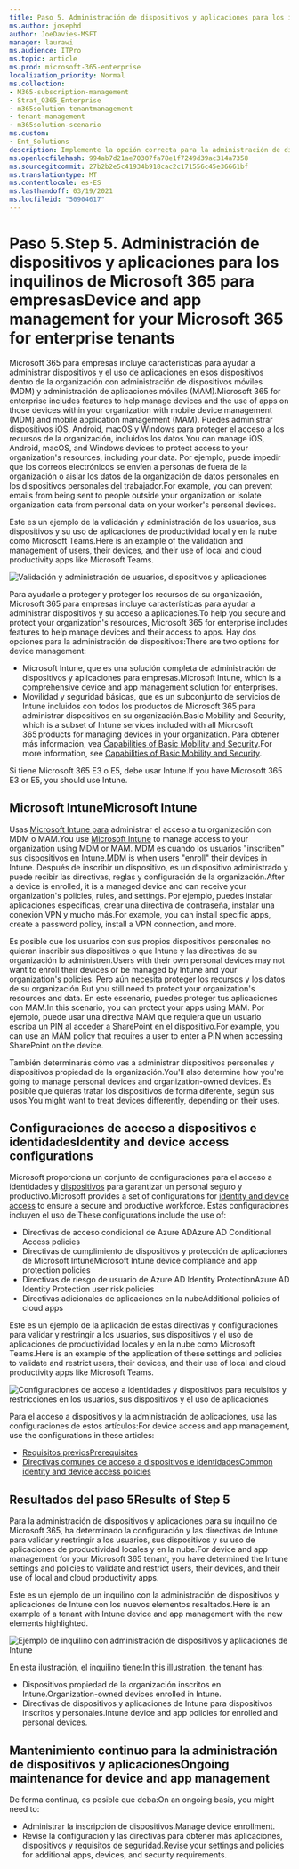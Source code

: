 ```yaml
---
title: Paso 5. Administración de dispositivos y aplicaciones para los inquilinos de Microsoft 365 para empresas
ms.author: josephd
author: JoeDavies-MSFT
manager: laurawi
ms.audience: ITPro
ms.topic: article
ms.prod: microsoft-365-enterprise
localization_priority: Normal
ms.collection:
- M365-subscription-management
- Strat_O365_Enterprise
- m365solution-tenantmanagement
- tenant-management
- m365solution-scenario
ms.custom:
- Ent_Solutions
description: Implemente la opción correcta para la administración de dispositivos y aplicaciones para los inquilinos de Microsoft 365.
ms.openlocfilehash: 994ab7d21ae70307fa78e1f7249d39ac314a7358
ms.sourcegitcommit: 27b2b2e5c41934b918cac2c171556c45e36661bf
ms.translationtype: MT
ms.contentlocale: es-ES
ms.lasthandoff: 03/19/2021
ms.locfileid: "50904617"
---
```

# <a name="step-5-device-and-app-management-for-your-microsoft-365-for-enterprise-tenants"></a><span data-ttu-id="f980d-104">Paso 5.</span><span class="sxs-lookup"><span data-stu-id="f980d-104">Step 5.</span></span> <span data-ttu-id="f980d-105">Administración de dispositivos y aplicaciones para los inquilinos de Microsoft 365 para empresas</span><span class="sxs-lookup"><span data-stu-id="f980d-105">Device and app management for your Microsoft 365 for enterprise tenants</span></span>

<span data-ttu-id="f980d-106">Microsoft 365 para empresas incluye características para ayudar a administrar dispositivos y el uso de aplicaciones en esos dispositivos dentro de la organización con administración de dispositivos móviles (MDM) y administración de aplicaciones móviles (MAM).</span><span class="sxs-lookup"><span data-stu-id="f980d-106">Microsoft 365 for enterprise includes features to help manage devices and the use of apps on those devices within your organization with mobile device management (MDM) and mobile application management (MAM).</span></span> <span data-ttu-id="f980d-107">Puedes administrar dispositivos iOS, Android, macOS y Windows para proteger el acceso a los recursos de la organización, incluidos los datos.</span><span class="sxs-lookup"><span data-stu-id="f980d-107">You can manage iOS, Android, macOS, and Windows devices to protect access to your organization's resources, including your data.</span></span> <span data-ttu-id="f980d-108">Por ejemplo, puede impedir que los correos electrónicos se envíen a personas de fuera de la organización o aislar los datos de la organización de datos personales en los dispositivos personales del trabajador.</span><span class="sxs-lookup"><span data-stu-id="f980d-108">For example, you can prevent emails from being sent to people outside your organization or isolate organization data from personal data on your worker's personal devices.</span></span>

<span data-ttu-id="f980d-109">Este es un ejemplo de la validación y administración de los usuarios, sus dispositivos y su uso de aplicaciones de productividad local y en la nube como Microsoft Teams.</span><span class="sxs-lookup"><span data-stu-id="f980d-109">Here is an example of the validation and management of users, their devices, and their use of local and cloud productivity apps like Microsoft Teams.</span></span>

![Validación y administración de usuarios, dispositivos y aplicaciones](../media/tenant-management-overview/tenant-management-device-app-mgmt.png)

<span data-ttu-id="f980d-111">Para ayudarle a proteger y proteger los recursos de su organización, Microsoft 365 para empresas incluye características para ayudar a administrar dispositivos y su acceso a aplicaciones.</span><span class="sxs-lookup"><span data-stu-id="f980d-111">To help you secure and protect your organization's resources, Microsoft 365 for enterprise includes features to help manage devices and their access to apps.</span></span> <span data-ttu-id="f980d-112">Hay dos opciones para la administración de dispositivos:</span><span class="sxs-lookup"><span data-stu-id="f980d-112">There are two options for device management:</span></span>

- <span data-ttu-id="f980d-113">Microsoft Intune, que es una solución completa de administración de dispositivos y aplicaciones para empresas.</span><span class="sxs-lookup"><span data-stu-id="f980d-113">Microsoft Intune, which is a comprehensive device and app management solution for enterprises.</span></span>
- <span data-ttu-id="f980d-114">Movilidad y seguridad básicas, que es un subconjunto de servicios de Intune incluidos con todos los productos de Microsoft 365 para administrar dispositivos en su organización.</span><span class="sxs-lookup"><span data-stu-id="f980d-114">Basic Mobility and Security, which is a subset of Intune services included with all Microsoft 365 products for managing devices in your organization.</span></span> <span data-ttu-id="f980d-115">Para obtener más información, vea [Capabilities of Basic Mobility and Security](../admin/basic-mobility-security/capabilities.md).</span><span class="sxs-lookup"><span data-stu-id="f980d-115">For more information, see [Capabilities of Basic Mobility and Security](../admin/basic-mobility-security/capabilities.md).</span></span>

<span data-ttu-id="f980d-116">Si tiene Microsoft 365 E3 o E5, debe usar Intune.</span><span class="sxs-lookup"><span data-stu-id="f980d-116">If you have Microsoft 365 E3 or E5, you should use Intune.</span></span>

## <a name="microsoft-intune"></a><span data-ttu-id="f980d-117">Microsoft Intune</span><span class="sxs-lookup"><span data-stu-id="f980d-117">Microsoft Intune</span></span>

<span data-ttu-id="f980d-118">Usas [Microsoft Intune para](/mem/intune/fundamentals/planning-guide) administrar el acceso a tu organización con MDM o MAM.</span><span class="sxs-lookup"><span data-stu-id="f980d-118">You use [Microsoft Intune](/mem/intune/fundamentals/planning-guide) to manage access to your organization using MDM or MAM.</span></span> <span data-ttu-id="f980d-119">MDM es cuando los usuarios "inscriben" sus dispositivos en Intune.</span><span class="sxs-lookup"><span data-stu-id="f980d-119">MDM is when users "enroll" their devices in Intune.</span></span> <span data-ttu-id="f980d-120">Después de inscribir un dispositivo, es un dispositivo administrado y puede recibir las directivas, reglas y configuración de la organización.</span><span class="sxs-lookup"><span data-stu-id="f980d-120">After a device is enrolled, it is a managed device and can receive your organization's  policies, rules, and settings.</span></span> <span data-ttu-id="f980d-121">Por ejemplo, puedes instalar aplicaciones específicas, crear una directiva de contraseña, instalar una conexión VPN y mucho más.</span><span class="sxs-lookup"><span data-stu-id="f980d-121">For example, you can install specific apps, create a password policy, install a VPN connection, and more.</span></span>

<span data-ttu-id="f980d-122">Es posible que los usuarios con sus propios dispositivos personales no quieran inscribir sus dispositivos o que Intune y las directivas de su organización lo administren.</span><span class="sxs-lookup"><span data-stu-id="f980d-122">Users with their own personal devices may not want to enroll their devices or be managed by Intune and your organization's policies.</span></span> <span data-ttu-id="f980d-123">Pero aún necesita proteger los recursos y los datos de su organización.</span><span class="sxs-lookup"><span data-stu-id="f980d-123">But you still need to protect your organization's resources and data.</span></span> <span data-ttu-id="f980d-124">En este escenario, puedes proteger tus aplicaciones con MAM.</span><span class="sxs-lookup"><span data-stu-id="f980d-124">In this scenario, you can protect your apps using MAM.</span></span> <span data-ttu-id="f980d-125">Por ejemplo, puede usar una directiva MAM que requiera que un usuario escriba un PIN al acceder a SharePoint en el dispositivo.</span><span class="sxs-lookup"><span data-stu-id="f980d-125">For example, you can use an MAM policy that requires a user to enter a PIN when accessing SharePoint on the device.</span></span>

<span data-ttu-id="f980d-126">También determinarás cómo vas a administrar dispositivos personales y dispositivos propiedad de la organización.</span><span class="sxs-lookup"><span data-stu-id="f980d-126">You'll also determine how you're going to manage personal devices and organization-owned devices.</span></span> <span data-ttu-id="f980d-127">Es posible que quieras tratar los dispositivos de forma diferente, según sus usos.</span><span class="sxs-lookup"><span data-stu-id="f980d-127">You might want to treat devices differently, depending on their uses.</span></span>

## <a name="identity-and-device-access-configurations"></a><span data-ttu-id="f980d-128">Configuraciones de acceso a dispositivos e identidades</span><span class="sxs-lookup"><span data-stu-id="f980d-128">Identity and device access configurations</span></span>

<span data-ttu-id="f980d-129">Microsoft proporciona un conjunto de configuraciones para el acceso a identidades y [dispositivos](../security/office-365-security/microsoft-365-policies-configurations.md) para garantizar un personal seguro y productivo.</span><span class="sxs-lookup"><span data-stu-id="f980d-129">Microsoft provides a set of configurations for [identity and device access](../security/office-365-security/microsoft-365-policies-configurations.md) to ensure a secure and productive workforce.</span></span> <span data-ttu-id="f980d-130">Estas configuraciones incluyen el uso de:</span><span class="sxs-lookup"><span data-stu-id="f980d-130">These configurations include the use of:</span></span>

- <span data-ttu-id="f980d-131">Directivas de acceso condicional de Azure AD</span><span class="sxs-lookup"><span data-stu-id="f980d-131">Azure AD Conditional Access policies</span></span>
- <span data-ttu-id="f980d-132">Directivas de cumplimiento de dispositivos y protección de aplicaciones de Microsoft Intune</span><span class="sxs-lookup"><span data-stu-id="f980d-132">Microsoft Intune device compliance and app protection policies</span></span>
- <span data-ttu-id="f980d-133">Directivas de riesgo de usuario de Azure AD Identity Protection</span><span class="sxs-lookup"><span data-stu-id="f980d-133">Azure AD Identity Protection user risk policies</span></span>
- <span data-ttu-id="f980d-134">Directivas adicionales de aplicaciones en la nube</span><span class="sxs-lookup"><span data-stu-id="f980d-134">Additional policies of cloud apps</span></span>

<span data-ttu-id="f980d-135">Este es un ejemplo de la aplicación de estas directivas y configuraciones para validar y restringir a los usuarios, sus dispositivos y el uso de aplicaciones de productividad locales y en la nube como Microsoft Teams.</span><span class="sxs-lookup"><span data-stu-id="f980d-135">Here is an example of the application of these settings and policies to validate and restrict users, their devices, and their use of local and cloud productivity apps like Microsoft Teams.</span></span>

![Configuraciones de acceso a identidades y dispositivos para requisitos y restricciones en los usuarios, sus dispositivos y el uso de aplicaciones](../media/tenant-management-overview/tenant-management-device-app-mgmt-golden-config.png)

<span data-ttu-id="f980d-137">Para el acceso a dispositivos y la administración de aplicaciones, usa las configuraciones de estos artículos:</span><span class="sxs-lookup"><span data-stu-id="f980d-137">For device access and app management, use the configurations in these articles:</span></span>

- [<span data-ttu-id="f980d-138">Requisitos previos</span><span class="sxs-lookup"><span data-stu-id="f980d-138">Prerequisites</span></span>](../security/office-365-security/identity-access-prerequisites.md)
- [<span data-ttu-id="f980d-139">Directivas comunes de acceso a dispositivos e identidades</span><span class="sxs-lookup"><span data-stu-id="f980d-139">Common identity and device access policies</span></span>](../security/office-365-security/identity-access-policies.md)

## <a name="results-of-step-5"></a><span data-ttu-id="f980d-140">Resultados del paso 5</span><span class="sxs-lookup"><span data-stu-id="f980d-140">Results of Step 5</span></span>

<span data-ttu-id="f980d-141">Para la administración de dispositivos y aplicaciones para su inquilino de Microsoft 365, ha determinado la configuración y las directivas de Intune para validar y restringir a los usuarios, sus dispositivos y su uso de aplicaciones de productividad locales y en la nube.</span><span class="sxs-lookup"><span data-stu-id="f980d-141">For device and app management for your Microsoft 365 tenant, you have determined the Intune settings and policies to validate and restrict users, their devices, and their use of local and cloud productivity apps.</span></span>

<span data-ttu-id="f980d-142">Este es un ejemplo de un inquilino con la administración de dispositivos y aplicaciones de Intune con los nuevos elementos resaltados.</span><span class="sxs-lookup"><span data-stu-id="f980d-142">Here is an example of a tenant with Intune device and app management with the new elements highlighted.</span></span>

![Ejemplo de inquilino con administración de dispositivos y aplicaciones de Intune](../media/tenant-management-overview/tenant-management-tenant-build-step5.png)

<span data-ttu-id="f980d-144">En esta ilustración, el inquilino tiene:</span><span class="sxs-lookup"><span data-stu-id="f980d-144">In this illustration, the tenant has:</span></span>

- <span data-ttu-id="f980d-145">Dispositivos propiedad de la organización inscritos en Intune.</span><span class="sxs-lookup"><span data-stu-id="f980d-145">Organization-owned devices enrolled in Intune.</span></span>
- <span data-ttu-id="f980d-146">Directivas de dispositivos y aplicaciones de Intune para dispositivos inscritos y personales.</span><span class="sxs-lookup"><span data-stu-id="f980d-146">Intune device and app policies for enrolled and personal devices.</span></span>

## <a name="ongoing-maintenance-for-device-and-app-management"></a><span data-ttu-id="f980d-147">Mantenimiento continuo para la administración de dispositivos y aplicaciones</span><span class="sxs-lookup"><span data-stu-id="f980d-147">Ongoing maintenance for device and app management</span></span>

<span data-ttu-id="f980d-148">De forma continua, es posible que deba:</span><span class="sxs-lookup"><span data-stu-id="f980d-148">On an ongoing basis, you might need to:</span></span> 

- <span data-ttu-id="f980d-149">Administrar la inscripción de dispositivos.</span><span class="sxs-lookup"><span data-stu-id="f980d-149">Manage device enrollment.</span></span>
- <span data-ttu-id="f980d-150">Revise la configuración y las directivas para obtener más aplicaciones, dispositivos y requisitos de seguridad.</span><span class="sxs-lookup"><span data-stu-id="f980d-150">Revise your settings and policies for additional apps, devices, and security requirements.</span></span>